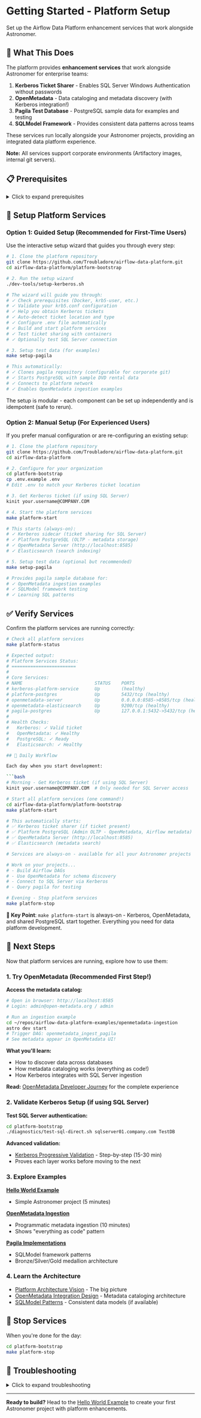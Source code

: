 # Getting Started - Platform Setup

Set up the Airflow Data Platform enhancement services that work alongside Astronomer.

## 🎯 What This Does

The platform provides **enhancement services** that work alongside Astronomer for enterprise teams:

1. **Kerberos Ticket Sharer** - Enables SQL Server Windows Authentication without passwords
2. **OpenMetadata** - Data cataloging and metadata discovery (with Kerberos integration!)
3. **Pagila Test Database** - PostgreSQL sample data for examples and testing
4. **SQLModel Framework** - Provides consistent data patterns across teams

These services run locally alongside your Astronomer projects, providing an integrated data platform experience.

**Note:** All services support corporate environments (Artifactory images, internal git servers).

## 📋 Prerequisites

<details>
<summary>Click to expand prerequisites</summary>

### Required Software

```bash
# Check what you have
docker --version     # Docker Desktop or Engine
python3 --version    # Python 3.8+
```

### If Missing

**Docker**: Download [Docker Desktop](https://docker.com/products/docker-desktop)
**Python**: Use your system package manager or [python.org](https://python.org)

</details>

## 🚀 Setup Platform Services

### Option 1: Guided Setup (Recommended for First-Time Users)

Use the interactive setup wizard that guides you through every step:

```bash
# 1. Clone the platform repository
git clone https://github.com/Troubladore/airflow-data-platform.git
cd airflow-data-platform/platform-bootstrap

# 2. Run the setup wizard
./dev-tools/setup-kerberos.sh

# The wizard will guide you through:
# ✓ Check prerequisites (Docker, krb5-user, etc.)
# ✓ Validate your krb5.conf configuration
# ✓ Help you obtain Kerberos tickets
# ✓ Auto-detect ticket location and type
# ✓ Configure .env file automatically
# ✓ Build and start platform services
# ✓ Test ticket sharing with containers
# ✓ Optionally test SQL Server connection

# 3. Setup test data (for examples)
make setup-pagila

# This automatically:
# ✓ Clones pagila repository (configurable for corporate git)
# ✓ Starts PostgreSQL with sample DVD rental data
# ✓ Connects to platform network
# ✓ Enables OpenMetadata ingestion examples
```

The setup is modular - each component can be set up independently and is idempotent (safe to rerun).

### Option 2: Manual Setup (For Experienced Users)

If you prefer manual configuration or are re-configuring an existing setup:

```bash
# 1. Clone the platform repository
git clone https://github.com/Troubladore/airflow-data-platform.git
cd airflow-data-platform

# 2. Configure for your organization
cd platform-bootstrap
cp .env.example .env
# Edit .env to match your Kerberos ticket location

# 3. Get Kerberos ticket (if using SQL Server)
kinit your.username@COMPANY.COM

# 4. Start the platform services
make platform-start

# This starts (always-on):
# ✓ Kerberos sidecar (ticket sharing for SQL Server)
# ✓ Platform PostgreSQL (OLTP - metadata storage)
# ✓ OpenMetadata Server (http://localhost:8585)
# ✓ Elasticsearch (search indexing)

# 5. Setup test data (optional but recommended)
make setup-pagila

# Provides pagila sample database for:
# ✓ OpenMetadata ingestion examples
# ✓ SQLModel framework testing
# ✓ Learning SQL patterns
```

## ✅ Verify Services

Confirm the platform services are running correctly:

```bash
# Check all platform services
make platform-status

# Expected output:
# Platform Services Status:
# ========================
#
# Core Services:
# NAME                           STATUS    PORTS
# kerberos-platform-service      Up        (healthy)
# platform-postgres              Up        5432/tcp (healthy)
# openmetadata-server            Up        0.0.0.0:8585->8585/tcp (healthy)
# openmetadata-elasticsearch     Up        9200/tcp (healthy)
# pagila-postgres                Up        127.0.0.1:5432->5432/tcp (healthy)
#
# Health Checks:
#   Kerberos: ✓ Valid ticket
#   OpenMetadata: ✓ Healthy
#   PostgreSQL: ✓ Ready
#   Elasticsearch: ✓ Healthy

## 🔧 Daily Workflow

Each day when you start development:

```bash
# Morning - Get Kerberos ticket (if using SQL Server)
kinit your.username@COMPANY.COM  # Only needed for SQL Server access

# Start all platform services (one command!)
cd airflow-data-platform/platform-bootstrap
make platform-start

# This automatically starts:
# ✅ Kerberos ticket sharer (if ticket present)
# ✅ Platform PostgreSQL (Admin OLTP - OpenMetadata, Airflow metadata)
# ✅ OpenMetadata Server (http://localhost:8585)
# ✅ Elasticsearch (metadata search)

# Services are always-on - available for all your Astronomer projects

# Work on your projects...
# - Build Airflow DAGs
# - Use OpenMetadata for schema discovery
# - Connect to SQL Server via Kerberos
# - Query pagila for testing

# Evening - Stop platform services
make platform-stop
```

**🎯 Key Point**: `make platform-start` is always-on - Kerberos, OpenMetadata, and shared PostgreSQL start together. Everything you need for data platform development.

## 🎯 Next Steps

Now that platform services are running, explore how to use them:

### 1. Try OpenMetadata (Recommended First Step!)

**Access the metadata catalog:**
```bash
# Open in browser: http://localhost:8585
# Login: admin@open-metadata.org / admin

# Run an ingestion example
cd ~/repos/airflow-data-platform-examples/openmetadata-ingestion
astro dev start
# Trigger DAG: openmetadata_ingest_pagila
# See metadata appear in OpenMetadata UI!
```

**What you'll learn:**
- How to discover data across databases
- How metadata cataloging works (everything as code!)
- How Kerberos integrates with SQL Server ingestion

**Read:** [OpenMetadata Developer Journey](openmetadata-developer-journey.md) for the complete experience

### 2. Validate Kerberos Setup (if using SQL Server)

**Test SQL Server authentication:**
```bash
cd platform-bootstrap
./diagnostics/test-sql-direct.sh sqlserver01.company.com TestDB
```

**Advanced validation:**
- [Kerberos Progressive Validation](kerberos-progressive-validation.md) - Step-by-step (15-30 min)
- Proves each layer works before moving to the next

### 3. Explore Examples

**[Hello World Example](https://github.com/Troubladore/airflow-data-platform-examples/tree/main/hello-world)**
- Simple Astronomer project (5 minutes)

**[OpenMetadata Ingestion](https://github.com/Troubladore/airflow-data-platform-examples/tree/main/openmetadata-ingestion)**
- Programmatic metadata ingestion (10 minutes)
- Shows "everything as code" pattern

**[Pagila Implementations](https://github.com/Troubladore/airflow-data-platform-examples/tree/main/pagila-implementations)**
- SQLModel framework patterns
- Bronze/Silver/Gold medallion architecture

### 4. Learn the Architecture

- [Platform Architecture Vision](platform-architecture-vision.md) - The big picture
- [OpenMetadata Integration Design](openmetadata-integration-design.md) - Metadata cataloging architecture
- [SQLModel Patterns](patterns/sqlmodel-patterns.md) - Consistent data models (if available)

## 🛑 Stop Services

When you're done for the day:

```bash
cd platform-bootstrap
make platform-stop
```

## 🚨 Troubleshooting

<details>
<summary>Click to expand troubleshooting</summary>

### Images not pulling
```bash
# Check Docker is running
docker info

# Test image pull
docker pull hello-world
# Should pull and cache automatically
```

### Kerberos tickets not working
- Run the setup wizard: `make kerberos-setup` (guides you through every step)
- Or diagnose issues: `make kerberos-diagnose` (detailed troubleshooting)
- Ensure you have valid tickets: `kinit YOUR_USERNAME@DOMAIN.COM`
- Check tickets are in the right location: `ls ~/.krb5_cache/`
- See [Kerberos Setup Guide](kerberos-setup-wsl2.md) for detailed setup

### Services won't start
- Check Docker is running: `docker info`
- Check port conflicts: `lsof -i :5000`
- Review logs: `docker-compose logs`

</details>

---

**Ready to build?** Head to the [Hello World Example](https://github.com/Troubladore/airflow-data-platform-examples/tree/main/hello-world/README.md) to create your first Astronomer project with platform enhancements.
